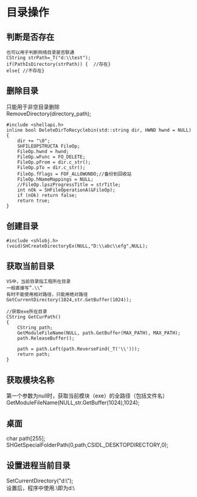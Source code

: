 # 目录操作

## 判断是否存在

```
也可以用于判断网络目录是否联通
CString strPath=_T("d:\\test");
if(PathIsDirectory(strPath)) {  //存在}
else{ //不存在}
```

## 删除目录

只能用于非空目录删除  
RemoveDirectory(directory_path);


```
#include <shellapi.h>
inline bool DeleteDirToRecyclebin(std::string dir, HWND hwnd = NULL)
{
	dir += "\0";
	SHFILEOPSTRUCTA FileOp;
	FileOp.hwnd = hwnd;
	FileOp.wFunc = FO_DELETE;
	FileOp.pFrom = dir.c_str();
	FileOp.pTo = dir.c_str();
	FileOp.fFlags = FOF_ALLOWUNDO;//备份到回收站
	FileOp.hNameMappings = NULL;
	//FileOp.lpszProgressTitle = strTitle;
	int nOk = SHFileOperationA(&FileOp);
	if (nOk) return false;
	return true;
}
```
## 创建目录

```
#include <shlobj.h>
(void)SHCreateDirectoryEx(NULL,"D:\\abc\\efg",NULL);
```

## 获取当前目录

```
VS中，当前目录指工程所在目录
一般直接写”.\\”
有时不能使用相对路径，只能用绝对路径
GetCurrentDirectory(1024,str.GetBuffer(1024));

//获取exe所在目录
CString GetCurPath()
{
	CString path;
	GetModuleFileName(NULL, path.GetBuffer(MAX_PATH), MAX_PATH);   
	path.ReleaseBuffer();

	path = path.Left(path.ReverseFind(_T('\\')));
	return path;
}
```

## 获取模块名称

第一个参数为null时，获取当前模块（exe）的全路径（包括文件名）  
GetModuleFileName(NULL,str.GetBuffer(1024),1024);

## 桌面
char path[255];
SHGetSpecialFolderPath(0,path,CSIDL_DESKTOPDIRECTORY,0);

## 设置进程当前目录

SetCurrentDirectory("d:\\");  
设置后，程序中使用.\\即为d:\\  
